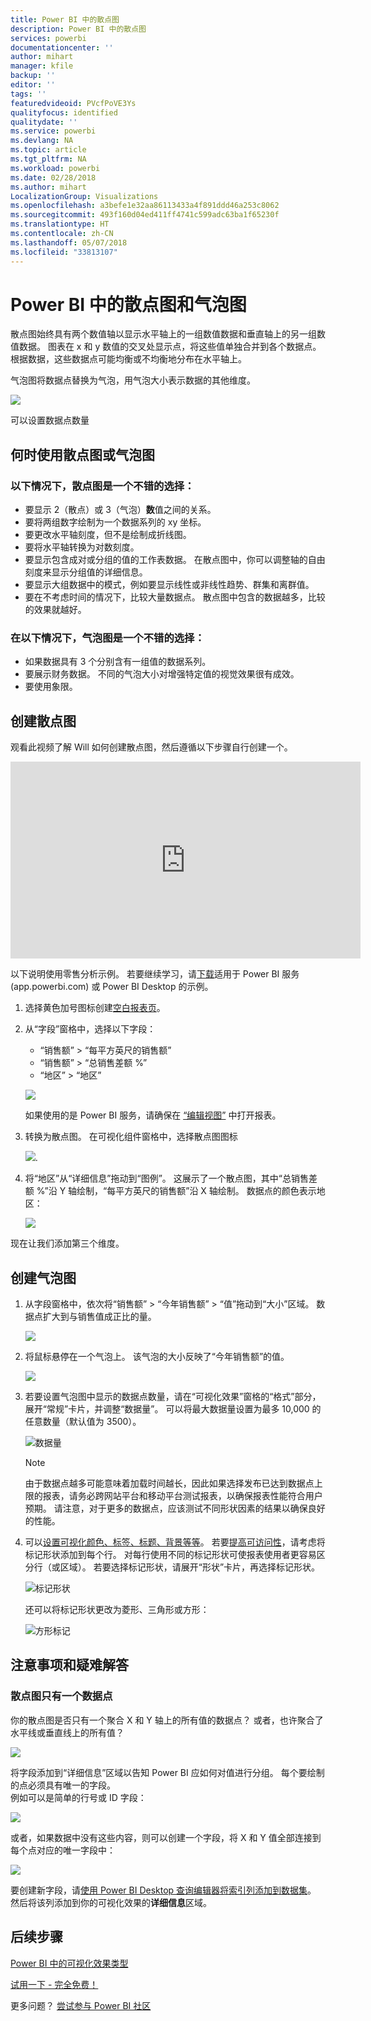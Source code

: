 ```yaml
---
title: Power BI 中的散点图
description: Power BI 中的散点图
services: powerbi
documentationcenter: ''
author: mihart
manager: kfile
backup: ''
editor: ''
tags: ''
featuredvideoid: PVcfPoVE3Ys
qualityfocus: identified
qualitydate: ''
ms.service: powerbi
ms.devlang: NA
ms.topic: article
ms.tgt_pltfrm: NA
ms.workload: powerbi
ms.date: 02/28/2018
ms.author: mihart
LocalizationGroup: Visualizations
ms.openlocfilehash: a3befe1e32aa86113433a4f891ddd46a253c8062
ms.sourcegitcommit: 493f160d04ed411ff4741c599adc63ba1f65230f
ms.translationtype: HT
ms.contentlocale: zh-CN
ms.lasthandoff: 05/07/2018
ms.locfileid: "33813107"
---
```

# <a name="scatter-charts-and-bubble-charts-in-power-bi"></a>Power BI 中的散点图和气泡图
散点图始终具有两个数值轴以显示水平轴上的一组数值数据和垂直轴上的另一组数值数据。 图表在 x 和 y 数值的交叉处显示点，将这些值单独合并到各个数据点。 根据数据，这些数据点可能均衡或不均衡地分布在水平轴上。

气泡图将数据点替换为气泡，用气泡大小表示数据的其他维度。

![](media/power-bi-visualization-scatter/power-bi-bubble-chart.png)

可以设置数据点数量  

## <a name="when-to-use-a-scatter-chart-or-bubble-chart"></a>何时使用散点图或气泡图
### <a name="scatter-charts-are-a-great-choice"></a>以下情况下，散点图是一个不错的选择：
* 要显示 2（散点）或 3（气泡）**数**值之间的关系。
* 要将两组数字绘制为一个数据系列的 xy 坐标。
* 要更改水平轴刻度，但不是绘制成折线图。    
* 要将水平轴转换为对数刻度。
* 要显示包含成对或分组的值的工作表数据。 在散点图中，你可以调整轴的自由刻度来显示分组值的详细信息。
* 要显示大组数据中的模式，例如要显示线性或非线性趋势、群集和离群值。
* 要在不考虑时间的情况下，比较大量数据点。  散点图中包含的数据越多，比较的效果就越好。

### <a name="bubble-charts-are-a-great-choice"></a>在以下情况下，气泡图是一个不错的选择：
* 如果数据具有 3 个分别含有一组值的数据系列。
* 要展示财务数据。  不同的气泡大小对增强特定值的视觉效果很有成效。
* 要使用象限。

## <a name="create-a-scatter-chart"></a>创建散点图
观看此视频了解 Will 如何创建散点图，然后遵循以下步骤自行创建一个。

<iframe width="560" height="315" src="https://www.youtube.com/embed/PVcfPoVE3Ys?list=PL1N57mwBHtN0JFoKSR0n-tBkUJHeMP2cP" frameborder="0" allowfullscreen></iframe>


以下说明使用零售分析示例。 若要继续学习，请[下载](sample-datasets.md)适用于 Power BI 服务 (app.powerbi.com) 或 Power BI Desktop 的示例。   

1. 选择黄色加号图标创建[空白报表页](power-bi-report-add-page.md)。
 
2. 从“字段”窗格中，选择以下字段：
   - “销售额” > “每平方英尺的销售额”
   - “销售额” > “总销售差额 %”
   - “地区” > “地区”

    ![](media/power-bi-visualization-scatter/power-bi-bar-chart.png)

    如果使用的是 Power BI 服务，请确保在 [“编辑视图”](service-interact-with-a-report-in-editing-view.md) 中打开报表。

3. 转换为散点图。 在可视化组件窗格中，选择散点图图标

   ![](media/power-bi-visualization-scatter/pbi_scatter_chart_icon.png).

4. 将“地区”从“详细信息”拖动到“图例”。 这展示了一个散点图，其中“总销售差额 %”沿 Y 轴绘制，“每平方英尺的销售额”沿 X 轴绘制。 数据点的颜色表示地区：

    ![](media/power-bi-visualization-scatter/power-bi-scatter.png)

现在让我们添加第三个维度。

## <a name="create-a-bubble-chart"></a>创建气泡图

1. 从字段窗格中，依次将“销售额” > “今年销售额” > “值”拖动到“大小”区域。 数据点扩大到与销售值成正比的量。
   
   ![](media/power-bi-visualization-scatter/power-bi-bubble.png)

2. 将鼠标悬停在一个气泡上。 该气泡的大小反映了“今年销售额”的值。
   
    ![](media/power-bi-visualization-scatter/pbi_scatter_chart_hover.png)

3. 若要设置气泡图中显示的数据点数量，请在“可视化效果”窗格的“格式”部分，展开“常规”卡片，并调整“数据量”。 可以将最大数据量设置为最多 10,000 的任意数量（默认值为 3500）。

    ![数据量](media/power-bi-visualization-scatter/pbi_scatter_data_volume.png) 

   > [!NOTE]
   > 由于数据点越多可能意味着加载时间越长，因此如果选择发布已达到数据点上限的报表，请务必跨网站平台和移动平台测试报表，以确保报表性能符合用户预期。 请注意，对于更多的数据点，应该测试不同形状因素的结果以确保良好的性能。

4. 可以[设置可视化颜色、标签、标题、背景等等](service-getting-started-with-color-formatting-and-axis-properties.md)。 若要[提高可访问性](desktop-accessibility.md)，请考虑将标记形状添加到每个行。 对每行使用不同的标记形状可使报表使用者更容易区分行（或区域）。 若要选择标记形状，请展开“形状”卡片，再选择标记形状。

      ![标记形状](media/power-bi-visualization-scatter/pbi_scatter_marker.png)

   还可以将标记形状更改为菱形、三角形或方形：

   ![方形标记](media/power-bi-visualization-scatter/pbi_scatter_chart_hover_square.png)


## <a name="considerations-and-troubleshooting"></a>注意事项和疑难解答

### <a name="your-scatter-chart-has-only-one-data-point"></a>**散点图只有一个数据点**
你的散点图是否只有一个聚合 X 和 Y 轴上的所有值的数据点？  或者，也许聚合了水平线或垂直线上的所有值？

![](media/power-bi-visualization-scatter/pbi_scatter_tshoot1.png)

将字段添加到“详细信息”区域以告知 Power BI 应如何对值进行分组。 每个要绘制的点必须具有唯一的字段。  
例如可以是简单的行号或 ID 字段：

![](media/power-bi-visualization-scatter/pbi_scatter_tshoot.png)

或者，如果数据中没有这些内容，则可以创建一个字段，将 X 和 Y 值全部连接到每个点对应的唯一字段中：

![](media/power-bi-visualization-scatter/pbi_scatter_tshoot2.png)

要创建新字段，请[使用 Power BI Desktop 查询编辑器将索引列添加到数据集](desktop-add-custom-column.md)。  然后将该列添加到你的可视化效果的**详细信息**区域。

## <a name="next-steps"></a>后续步骤
 [Power BI 中的可视化效果类型](power-bi-visualization-types-for-reports-and-q-and-a.md)

[试用一下 - 完全免费！](https://powerbi.com/)  

更多问题？ [尝试参与 Power BI 社区](http://community.powerbi.com/)

